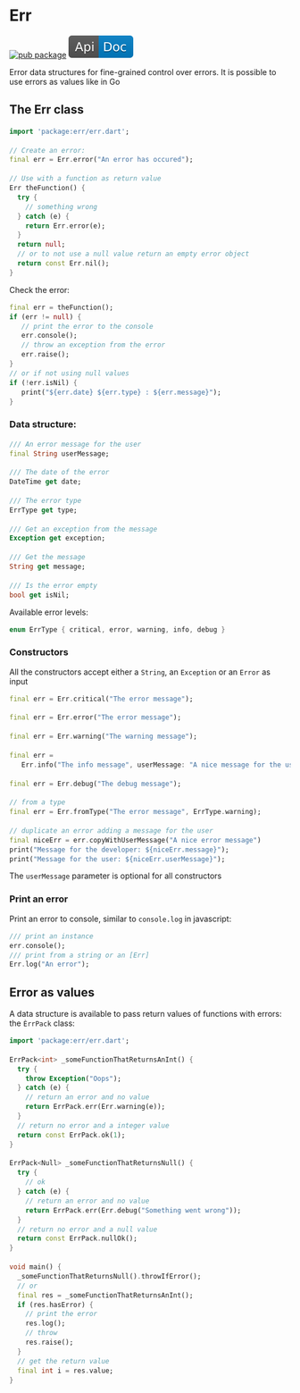 # Err

[![pub package](https://img.shields.io/pub/v/err.svg)](https://pub.dartlang.org/packages/err) [![api doc](img/api-doc.svg)](https://pub.dartlang.org/documentation/err/latest/err/err-library.html)

Error data structures for fine-grained control over errors. It is possible to use errors as values like in Go

## The Err class

   ```dart
   import 'package:err/err.dart';

   // Create an error:
   final err = Err.error("An error has occured");

   // Use with a function as return value 
   Err theFunction() {
     try {
       // something wrong
     } catch (e) {
       return Err.error(e);
     }
     return null;
     // or to not use a null value return an empty error object
     return const Err.nil();
   }
   ```

Check the error:

   ```dart
   final err = theFunction();
   if (err != null) {
      // print the error to the console
      err.console();
      // throw an exception from the error
      err.raise();
   }
   // or if not using null values
   if (!err.isNil) {
      print("${err.date} ${err.type} : ${err.message}");
   }
   ```

### Data structure:

   ```dart
   /// An error message for the user
   final String userMessage;
 
   /// The date of the error
   DateTime get date;
 
   /// The error type
   ErrType get type;
 
   /// Get an exception from the message
   Exception get exception;
 
   /// Get the message
   String get message;
 
   /// Is the error empty
   bool get isNil;
   ```

Available error levels:

   ```dart
   enum ErrType { critical, error, warning, info, debug }
   ```

### Constructors

All the constructors accept either a `String`, an `Exception` or an `Error` as input

   ```dart
   final err = Err.critical("The error message");

   final err = Err.error("The error message");

   final err = Err.warning("The warning message");

   final err =
      Err.info("The info message", userMessage: "A nice message for the user");

   final err = Err.debug("The debug message");   

   // from a type
   final err = Err.fromType("The error message", ErrType.warning);
   
   // duplicate an error adding a message for the user
   final niceErr = err.copyWithUserMessage("A nice error message")
   print("Message for the developer: ${niceErr.message}");
   print("Message for the user: ${niceErr.userMessage}");
   ```

The `userMessage` parameter is optional for all constructors

### Print an error

Print an error to console, similar to `console.log` in javascript:

   ```dart
   /// print an instance
   err.console();
   /// print from a string or an [Err]
   Err.log("An error");
   ```

## Error as values

A data structure is available to pass return values of functions with errors: the `ÈrrPack` class:

   ```dart
   import 'package:err/err.dart';
   
   ErrPack<int> _someFunctionThatReturnsAnInt() {
     try {
       throw Exception("Oops");
     } catch (e) {
       // return an error and no value
       return ErrPack.err(Err.warning(e));
     }
     // return no error and a integer value
     return const ErrPack.ok(1);
   }
   
   ErrPack<Null> _someFunctionThatReturnsNull() {
     try {
       // ok
     } catch (e) {
       // return an error and no value
       return ErrPack.err(Err.debug("Something went wrong"));
     }
     // return no error and a null value
     return const ErrPack.nullOk();
   }
   
   void main() {
     _someFunctionThatReturnsNull().throwIfError();
     // or
     final res = _someFunctionThatReturnsAnInt();
     if (res.hasError) {
       // print the error
       res.log();
       // throw
       res.raise();
     }
     // get the return value
     final int i = res.value;
   }
   ```